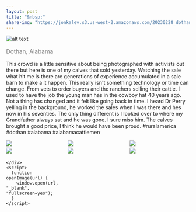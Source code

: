 ```yaml
---
layout: post
title: "&nbsp;"
share-img: "https://jonkalev.s3.us-west-2.amazonaws.com/20230228_dothan-0.jpg"
---
```

![alt text](https://jonkalev.s3.us-west-2.amazonaws.com/20230228_dothan-0.jpg)
<p style="color: grey; font-size: 16px;">Dothan, Alabama</p>

This crowd is a little sensitive about being photographed with activists out there but here is one of my calves that sold yesterday. Watching the sale what hit me is there are generations of experience accumulated in a sale barn to make a it happen. This really isn't something technology or time can change. From vets to order buyers and the ranchers selling their cattle. 
I used to have the job the young man has in the cowboy hat 40 years ago. Not a thing has changed and it felt like going back in time. I heard Dr Perry yelling in the background, he worked the sales when I was there and hes now in his seventies. The only thing different is I looked over to where my Grandfather always sat and he was gone. I sure miss him. The calves brought a good price, I think he would have been proud.
#ruralamerica #dothan #alabama #alabamacattlemen


<html>
  <head>
    <title>Image Mosaic</title>
    <style>
      .image-grid {
        display: grid;
        grid-template-columns: repeat(3, 1fr);
        grid-gap: 4px;
      }
      .image {
        max-height: 300px;
        object-fit: contain;
        cursor: pointer;
      }
    </style>
  </head>
  <body>
    <div class="image-grid">
      <img class="image" src="https://jonkalev.s3.us-west-2.amazonaws.com/20230228_Dothan-1.jpg"  onclick="openImage('https://jonkalev.s3.us-west-2.amazonaws.com/20230228_Dothan-1.jpg')">
      <img class="image" src="https://jonkalev.s3.us-west-2.amazonaws.com/20230228_dothan-3.jpg"  onclick="openImage('https://jonkalev.s3.us-west-2.amazonaws.com/20230228_dothan-3.jpg')">
      <img class="image" src="https://jonkalev.s3.us-west-2.amazonaws.com/20230228_dothan-4.jpg"  onclick="openImage('https://jonkalev.s3.us-west-2.amazonaws.com/20230228_dothan-4.jpg')">
      <img class="image" src="https://jonkalev.s3.us-west-2.amazonaws.com/20230228_dothan-5.jpg"  onclick="openImage('https://jonkalev.s3.us-west-2.amazonaws.com/20230228_dothan-5.jpg')">
      <img class="image" src="https://jonkalev.s3.us-west-2.amazonaws.com/20230228_dothan-7.jpg"  onclick="openImage('https://jonkalev.s3.us-west-2.amazonaws.com/20230228_dothan-7.jpg')">
      <img class="image" src="https://jonkalev.s3.us-west-2.amazonaws.com/20230228_dothan-8.jpg"  onclick="openImage('https://jonkalev.s3.us-west-2.amazonaws.com/20230228_dothan-8.jpg')">

        
        
        
    </div>
    <script>
      function openImage(url) {
        window.open(url, "_blank", "fullscreen=yes");
      }
    </script>
  </body>
</html>
<br/>
